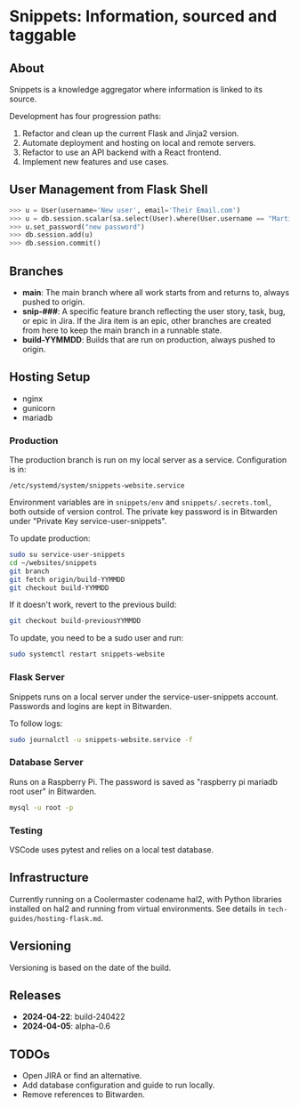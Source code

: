 # Snippets: Information, sourced and taggable

## About

Snippets is a knowledge aggregator where information is linked to its source.

Development has four progression paths:

1. Refactor and clean up the current Flask and Jinja2 version.
2. Automate deployment and hosting on local and remote servers.
3. Refactor to use an API backend with a React frontend.
4. Implement new features and use cases.

## User Management from Flask Shell

```python
>>> u = User(username='New user', email='Their Email.com')
>>> u = db.session.scalar(sa.select(User).where(User.username == "Martin"))
>>> u.set_password("new password")
>>> db.session.add(u)
>>> db.session.commit()
```

## Branches

- **main**: The main branch where all work starts from and returns to, always pushed to origin.
- **snip-###**: A specific feature branch reflecting the user story, task, bug, or epic in Jira. If the Jira item is an epic, other branches are created from here to keep the main branch in a runnable state.
- **build-YYMMDD**: Builds that are run on production, always pushed to origin.

## Hosting Setup

- nginx
- gunicorn
- mariadb

### Production

The production branch is run on my local server as a service. Configuration is in:

```
/etc/systemd/system/snippets-website.service
```

Environment variables are in `snippets/env` and `snippets/.secrets.toml`, both outside of version control. The private key password is in Bitwarden under "Private Key service-user-snippets".

To update production:

```bash
sudo su service-user-snippets
cd ~/websites/snippets
git branch
git fetch origin/build-YYMMDD 
git checkout build-YYMMDD
```

If it doesn't work, revert to the previous build:

```bash
git checkout build-previousYYMMDD
```

To update, you need to be a sudo user and run:

```bash
sudo systemctl restart snippets-website
```

### Flask Server

Snippets runs on a local server under the service-user-snippets account. Passwords and logins are kept in Bitwarden. 

To follow logs:

```bash
sudo journalctl -u snippets-website.service -f
```

### Database Server

Runs on a Raspberry Pi. The password is saved as "raspberry pi mariadb root user" in Bitwarden.

```bash
mysql -u root -p
```

### Testing

VSCode uses pytest and relies on a local test database.

## Infrastructure

Currently running on a Coolermaster codename hal2, with Python libraries installed on hal2 and running from virtual environments. See details in `tech-guides/hosting-flask.md`.

## Versioning

Versioning is based on the date of the build.

## Releases

- **2024-04-22**: build-240422
- **2024-04-05**: alpha-0.6

## TODOs

- Open JIRA or find an alternative.
- Add database configuration and guide to run locally.
- Remove references to Bitwarden.
